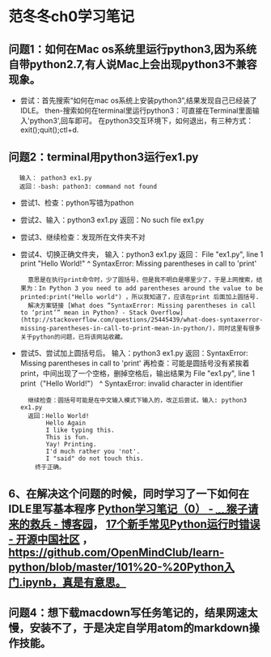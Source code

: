 # 范冬冬ch0学习笔记


## 问题1：如何在Mac os系统里运行python3,因为系统自带python2.7,有人说Mac上会出现python3不兼容现象。
- 尝试：首先搜索“如何在mac os系统上安装python3”,结果发现自己已经装了IDLE。
       then-搜索如何在terminal里运行python3：可直接在Terminal里面输入'python3',回车即可。
       在python3交互环境下，如何退出，有三种方式：exit();quit();ctl+d.

## 问题2：terminal用python3运行ex1.py
       输入： pathon3 ex1.py
       返回：-bash: pathon3: command not found
- 尝试1、检查：python写错为pathon
- 尝试2、输入：python3 ex1.py
        返回：No such file ex1.py
- 尝试3、继续检查：发现所在文件夹不对
- 尝试4、切换正确文件夹，
        输入：python3 ex1.py
        返回： File "ex1.py", line 1
              print "Hello World!"
              ^
              SyntaxError: Missing parentheses in call to 'print'

        意思是在执行print命令时，少了圆括号，但是我不明白是哪里少了，于是上网搜索，结果为：In Python 3 you need to add parentheses around the value to be printed:print("Hello world") ，所以我知道了，应该在print 后面加上圆括号.
        解决方案链接 [What does “SyntaxError: Missing parentheses in call to ‘print’” mean in Python? - Stack Overflow](http://stackoverflow.com/questions/25445439/what-does-syntaxerror-missing-parentheses-in-call-to-print-mean-in-python/)，同时这里有很多关于python的问题，已将该网站收藏。
- 尝试5、尝试加上圆括号后。
        输入：python3 ex1.py
        返回：SyntaxError: Missing parentheses in call to 'print'
             再检查：可能是圆括号没有紧挨着print，中间出现了一个空格，删掉空格后，输出结果为
         File "ex1.py", line 1
         print（"Hello World!"）
         ^
         SyntaxError: invalid character in identifier

        继续检查：圆括号可能是在中文输入模式下输入的，改正后尝试，输入: python3 ex1.py
        返回：Hello World!
             Hello Again
             I like typing this.
             This is fun.
             Yay! Printing.
             I'd much rather you 'not'.
             I "said" do not touch this.
          终于正确。
## 6、在解决这个问题的时候，同时学习了一下如何在IDLE里写基本程序 [Python学习笔记（0） - ﹏猴子请来的救兵 - 博客园](http://www.cnblogs.com/yyhh/p/4202829.html)， [17个新手常见Python运行时错误 - 开源中国社区](http://www.oschina.net/question/89964_62779/) ，https://github.com/OpenMindClub/learn-python/blob/master/101%20-%20Python入门.ipynb，真是有意思。

## 问题4：想下载macdown写任务笔记的，结果网速太慢，安装不了，于是决定自学用atom的markdown操作技能。
